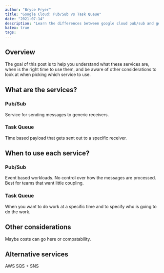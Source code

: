 ```yaml
---
author: "Bryce Fryer"
title: "Google Cloud: Pub/Sub vs Task Queue"
date: "2021-07-14"
description: "Learn the differences between google cloud pub/sub and google cloud task queue (cloud tasks)."
katex: true
tags: 
---
```


<!-- 
 Goal: Help the reader understand each service individually, and when it is
 good to use either one.

 Audience: relatively junior engineers (less than 2y experience)
 trying to learn about the two similar cloud services
 -->

## Overview

The goal of this post is to help you understand what these services are, when is the right time
to use them, and be aware of other considerations to look at when picking which service to use.

## What are the services?

### Pub/Sub

Service for sending messages to generic receivers. 

### Task Queue

Time based payload that gets sent out to a specific receiver.

## When to use each service?

### Pub/Sub

Event based workloads. No control over how the messages are processed. Best 
for teams that want little coupling.

### Task Queue

When you want to do work at a specific time and to specify who is going to do the work.

## Other considerations

Maybe costs can go here or compatability.

## Alternative services

AWS SQS + SNS